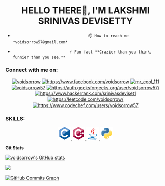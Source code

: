 <h1 align="center">HELLO THERE👋, I'M LAKSHMI SRINIVAS DEVISETTY</h1>



-                                      📫 How to reach me *voidsorrow57@gmail.com*

-                              ⚡ Fun fact **Crazier than you think, funnier than you see.**

<h3 align="left">Connect with me on:</h3>
<p align="middle">
<a href="https://linkedin.com/in/voidsorrow" target="blank"><img align="center" src="https://raw.githubusercontent.com/rahuldkjain/github-profile-readme-generator/master/src/images/icons/Social/linked-in-alt.svg" alt="voidsorrow" height="30" width="40" /></a>
<a href="https://fb.com/https://www.facebook.com/voidsorrow" target="blank"><img align="center" src="https://raw.githubusercontent.com/rahuldkjain/github-profile-readme-generator/master/src/images/icons/Social/facebook.svg" alt="https://www.facebook.com/voidsorrow" height="30" width="40" /></a>
<a href="https://twitter.com/mr_cool_111" target="blank"><img align="center" src="https://raw.githubusercontent.com/rahuldkjain/github-profile-readme-generator/master/src/images/icons/Social/twitter.svg" alt="mr_cool_111" height="30" width="40" /></a>
<a href="https://instagram.com/voidsorrow57" target="blank"><img align="center" src="https://raw.githubusercontent.com/rahuldkjain/github-profile-readme-generator/master/src/images/icons/Social/instagram.svg" alt="voidsorrow57" height="30" width="40" /></a>
 <a href="https://auth.geeksforgeeks.org/user/https://auth.geeksforgeeks.org/user/voidsorrow57/" target="blank"><img align="center" src="https://raw.githubusercontent.com/rahuldkjain/github-profile-readme-generator/master/src/images/icons/Social/geeks-for-geeks.svg" alt="https://auth.geeksforgeeks.org/user/voidsorrow57/" height="30" width="40" /></a>
<a href="https://www.hackerrank.com/https://www.hackerrank.com/srinivasdeviset1" target="blank"><img align="center" src="https://raw.githubusercontent.com/rahuldkjain/github-profile-readme-generator/master/src/images/icons/Social/hackerrank.svg" alt="https://www.hackerrank.com/srinivasdeviset1" height="30" width="40" /></a>
<a href="https://www.leetcode.com/https://leetcode.com/voidsorrow/" target="blank"><img align="center" src="https://raw.githubusercontent.com/rahuldkjain/github-profile-readme-generator/master/src/images/icons/Social/leet-code.svg" alt="https://leetcode.com/voidsorrow/" height="30" width="40" /></a>
<a href="https://www.codechef.com/users/https://www.codechef.com/users/voidsorrow57" target="blank"><img align="center" src="https://cdn.jsdelivr.net/npm/simple-icons@3.1.0/icons/codechef.svg" alt="https://www.codechef.com/users/voidsorrow57" height="30" width="40" /></a>
</p>

<h3 align="left">SKILLS:</h3>
<p align="middle"> 
 <a href="https://www.cprogramming.com/" target="_blank" rel="noreferrer"> <img src="https://raw.githubusercontent.com/devicons/devicon/master/icons/c/c-original.svg" alt="c" width="40" height="40"/> </a>
 <a href="https://www.w3schools.com/cpp/" target="_blank" rel="noreferrer"> <img src="https://raw.githubusercontent.com/devicons/devicon/master/icons/cplusplus/cplusplus-original.svg" alt="cplusplus" width="40" height="40"/> </a>
 <a href="https://www.java.com" target="_blank" rel="noreferrer"> <img src="https://raw.githubusercontent.com/devicons/devicon/master/icons/java/java-original.svg" alt="java" width="40" height="40"/> </a>
 <a href="https://www.python.org" target="_blank" rel="noreferrer"> <img src="https://raw.githubusercontent.com/devicons/devicon/master/icons/python/python-original.svg" alt="python" width="40" height="40"/> </a> </p>

<b>Git Stats</b>

<a href="http://www.github.com/voidsorrow"><img src="https://github-readme-stats.vercel.app/api?username=voidsorrow&show_icons=true&hide=&count_private=true&title_color=64748b&text_color=ffffff&icon_color=444e59&bg_color=1c1917&hide_border=true&show_icons=true" alt="voidsorrow's GitHub stats" /></a>

<a href="http://www.github.com/voidsorrow"><img src="https://github-readme-streak-stats.herokuapp.com/?user=voidsorrow&stroke=ffffff&background=1c1917&ring=64748b&fire=64748b&currStreakNum=ffffff&currStreakLabel=64748b&sideNums=ffffff&sideLabels=ffffff&dates=ffffff&hide_border=true" /></a>

<a href="http://www.github.com/voidsorrow"><img src="https://activity-graph.herokuapp.com/graph?username=voidsorrow&bg_color=1c1917&color=ffffff&line=444e59&point=ffffff&area_color=1c1917&area=true&hide_border=true&custom_title=GitHub%20Commits%20Graph" alt="GitHub Commits Graph" /></a>

